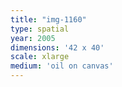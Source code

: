 ```yaml
---
title: "img-1160"
type: spatial
year: 2005
dimensions: '42 x 40'
scale: xlarge
medium: 'oil on canvas'
---
```

